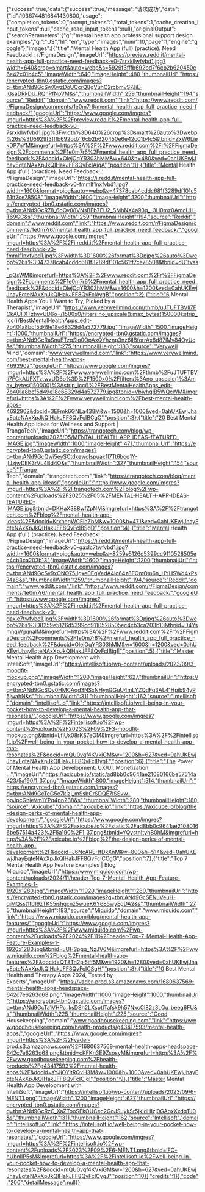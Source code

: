 {"success":true,"data":{"success":true,"message":"请求成功","data":{"id":1036744816841430800,"usage":{"completion_tokens":0,"prompt_tokens":1,"total_tokens":1,"cache_creation_input_tokens":null,"cache_read_input_tokens":null},"originalOutput":{"searchParameters":{"q":"mental health app professional support design examples","gl":"US","hl":"en","type":"images","num":10,"page":1,"engine":"google"},"images":[{"title":"Mental Health App (full) (practice). Need Feedback! : r/FigmaDesign","imageUrl":"https://preview.redd.it/mental-health-app-full-practice-need-feedback-v0-7srxkllwfvbd1.jpg?width=640&crop=smart&auto=webp&s=5929f3fffb692bd7f6cb2b620450e6e42c01b4c5","imageWidth":640,"imageHeight":480,"thumbnailUrl":"https://encrypted-tbn0.gstatic.com/images?q=tbn:ANd9GcSwXwzDoUCcrQ8gVuhC2rcbmvS7JiL-iGsaDRkDU_RQhPfNpVM&s","thumbnailWidth":259,"thumbnailHeight":194,"source":"Reddit","domain":"www.reddit.com","link":"https://www.reddit.com/r/FigmaDesign/comments/1e0m7r6/mental_health_app_full_practice_need_feedback/","googleUrl":"https://www.google.com/imgres?imgurl=https%3A%2F%2Fpreview.redd.it%2Fmental-health-app-full-practice-need-feedback-v0-7srxkllwfvbd1.jpg%3Fwidth%3D640%26crop%3Dsmart%26auto%3Dwebp%26s%3D5929f3fffb692bd7f6cb2b620450e6e42c01b4c5&tbnid=ZxW6LjekDP7nYM&imgrefurl=https%3A%2F%2Fwww.reddit.com%2Fr%2FFigmaDesign%2Fcomments%2F1e0m7r6%2Fmental_health_app_full_practice_need_feedback%2F&docid=OlejOqYR303hMM&w=640&h=480&ved=0ahUKEwjJhayEqteNAxXpJkQIHakJFF8QvFcIAigA","position":1},{"title":"Mental Health App (full) (practice). Need Feedback! : r/FigmaDesign","imageUrl":"https://i.redd.it/mental-health-app-full-practice-need-feedback-v0-fmmlf1nxfvbd1.jpg?width=1600&format=pjpg&auto=webp&s=47378cab4cddc681f3289df101c561ff7ce78508","imageWidth":1600,"imageHeight":1200,"thumbnailUrl":"https://encrypted-tbn0.gstatic.com/images?q=tbn:ANd9GcR78_6oOy08VNsBFb7EU2_SMhNX4a93q_-3H0mz0AmcUH-T69GC&s","thumbnailWidth":259,"thumbnailHeight":194,"source":"Reddit","domain":"www.reddit.com","link":"https://www.reddit.com/r/FigmaDesign/comments/1e0m7r6/mental_health_app_full_practice_need_feedback/","googleUrl":"https://www.google.com/imgres?imgurl=https%3A%2F%2Fi.redd.it%2Fmental-health-app-full-practice-need-feedback-v0-fmmlf1nxfvbd1.jpg%3Fwidth%3D1600%26format%3Dpjpg%26auto%3Dwebp%26s%3D47378cab4cddc681f3289df101c561ff7ce78508&tbnid=dU1tvss-_pQsWM&imgrefurl=https%3A%2F%2Fwww.reddit.com%2Fr%2FFigmaDesign%2Fcomments%2F1e0m7r6%2Fmental_health_app_full_practice_need_feedback%2F&docid=OlejOqYR303hMM&w=1600&h=1200&ved=0ahUKEwjJhayEqteNAxXpJkQIHakJFF8QvFcIAygB","position":2},{"title":"6 Mental Health Apps You'll Want to Try, Picked by a Therapist","imageUrl":"https://www.verywellmind.com/thmb/uJTUFTBVli7FCkAUFXTztwvUD6o=/1500x0/filters:no_upscale():max_bytes(150000):strip_icc()/BestMentalHealthApps_edit-7b401a8bcf5d49e18e68329d4a572779.jpg","imageWidth":1500,"imageHeight":1000,"thumbnailUrl":"https://encrypted-tbn0.gstatic.com/images?q=tbn:ANd9GcRaSnuETzqSio0OpAxQYhznp3nz6jIBforrAx8d87lMv84OyUo&s","thumbnailWidth":275,"thumbnailHeight":183,"source":"Verywell Mind","domain":"www.verywellmind.com","link":"https://www.verywellmind.com/best-mental-health-apps-4692902","googleUrl":"https://www.google.com/imgres?imgurl=https%3A%2F%2Fwww.verywellmind.com%2Fthmb%2FuJTUFTBVli7FCkAUFXTztwvUD6o%3D%2F1500x0%2Ffilters%3Ano_upscale()%3Amax_bytes(150000)%3Astrip_icc()%2FBestMentalHealthApps_edit-7b401a8bcf5d49e18e68329d4a572779.jpg&tbnid=VbivhgIB5WQcWM&imgrefurl=https%3A%2F%2Fwww.verywellmind.com%2Fbest-mental-health-apps-4692902&docid=3EFmk6GNLa438M&w=1500&h=1000&ved=0ahUKEwjJhayEqteNAxXpJkQIHakJFF8QvFcIBCgC","position":3},{"title":"20 Best Mental Health App Ideas for Wellness and Support | TrangoTech","imageUrl":"https://trangotech.com/blog/wp-content/uploads/2025/05/MENTAL-HEALTH-APP-IDEAS-fEATURED-iMAGE.jpg","imageWidth":1000,"imageHeight":471,"thumbnailUrl":"https://encrypted-tbn0.gstatic.com/images?q=tbn:ANd9GcQwi5eySCtdxewoIspuax1I7Tt6boq1Y-jIJzjwDEK3rVL4Bd4O&s","thumbnailWidth":327,"thumbnailHeight":154,"source":"Trango Tech","domain":"trangotech.com","link":"https://trangotech.com/blog/mental-health-app-ideas/","googleUrl":"https://www.google.com/imgres?imgurl=https%3A%2F%2Ftrangotech.com%2Fblog%2Fwp-content%2Fuploads%2F2025%2F05%2FMENTAL-HEALTH-APP-IDEAS-fEATURED-iMAGE.jpg&tbnid=DKHaX388wfZpNM&imgrefurl=https%3A%2F%2Ftrangotech.com%2Fblog%2Fmental-health-app-ideas%2F&docid=KrxhegWCFihZbM&w=1000&h=471&ved=0ahUKEwjJhayEqteNAxXpJkQIHakJFF8QvFcIBSgD","position":4},{"title":"Mental Health App (full) (practice). Need Feedback! : r/FigmaDesign","imageUrl":"https://i.redd.it/mental-health-app-full-practice-need-feedback-v0-gaxlc7twfvbd1.jpg?width=1600&format=pjpg&auto=webp&s=8259e5126d5399cc9110528505ec4cb3ca203b13","imageWidth":1600,"imageHeight":1200,"thumbnailUrl":"https://encrypted-tbn0.gstatic.com/images?q=tbn:ANd9GcSv9xONO75Jgxe0EqVedA4lc64z8FOmOm6n_HYHSWd4xPs74a8&s","thumbnailWidth":259,"thumbnailHeight":194,"source":"Reddit","domain":"www.reddit.com","link":"https://www.reddit.com/r/FigmaDesign/comments/1e0m7r6/mental_health_app_full_practice_need_feedback/","googleUrl":"https://www.google.com/imgres?imgurl=https%3A%2F%2Fi.redd.it%2Fmental-health-app-full-practice-need-feedback-v0-gaxlc7twfvbd1.jpg%3Fwidth%3D1600%26format%3Dpjpg%26auto%3Dwebp%26s%3D8259e5126d5399cc9110528505ec4cb3ca203b13&tbnid=D4YsmnqWgqnaIM&imgrefurl=https%3A%2F%2Fwww.reddit.com%2Fr%2FFigmaDesign%2Fcomments%2F1e0m7r6%2Fmental_health_app_full_practice_need_feedback%2F&docid=OlejOqYR303hMM&w=1600&h=1200&ved=0ahUKEwjJhayEqteNAxXpJkQIHakJFF8QvFcIBigE","position":5},{"title":"Master Mental Health App Development with IntelliSoft","imageUrl":"https://intellisoft.io/wp-content/uploads/2023/09/3-moodfit-mockup.png","imageWidth":1200,"imageHeight":627,"thumbnailUrl":"https://encrypted-tbn0.gstatic.com/images?q=tbn:ANd9GcSQy0HMCAqd3NSxNHynGGuU4mLYZQdFq3AL41Hpib94yP5jwahN&s","thumbnailWidth":311,"thumbnailHeight":162,"source":"Intellisoft","domain":"intellisoft.io","link":"https://intellisoft.io/well-being-in-your-pocket-how-to-develop-a-mental-health-app-that-resonates/","googleUrl":"https://www.google.com/imgres?imgurl=https%3A%2F%2Fintellisoft.io%2Fwp-content%2Fuploads%2F2023%2F09%2F3-moodfit-mockup.png&tbnid=LfiUx08rKS7eOM&imgrefurl=https%3A%2F%2Fintellisoft.io%2Fwell-being-in-your-pocket-how-to-develop-a-mental-health-app-that-resonates%2F&docid=mQU0vqf4KVkiGM&w=1200&h=627&ved=0ahUKEwjJhayEqteNAxXpJkQIHakJFF8QvFcIBygF","position":6},{"title":"The Power of Mental Health App Development: UX/UI, Monetization ...","imageUrl":"https://axicube.io/static/ad8bb0c9641ae21080166be57514a423/5a190/1_37.png","imageWidth":800,"imageHeight":514,"thumbnailUrl":"https://encrypted-tbn0.gstatic.com/images?q=tbn:ANd9GcTeG5e7kIzj_mSsbCrSDQE7ISSvw-ppJpcGnjeVm1YPq4pn2B8&s","thumbnailWidth":280,"thumbnailHeight":180,"source":"Axicube","domain":"axicube.io","link":"https://axicube.io/blog/the-design-perks-of-mental-health-app-development/","googleUrl":"https://www.google.com/imgres?imgurl=https%3A%2F%2Faxicube.io%2Fstatic%2Fad8bb0c9641ae21080166be57514a423%2F5a190%2F1_37.png&tbnid=YQystnItyhB0hM&imgrefurl=https%3A%2F%2Faxicube.io%2Fblog%2Fthe-design-perks-of-mental-health-app-development%2F&docid=J6NcAREHfDkXnM&w=800&h=514&ved=0ahUKEwjJhayEqteNAxXpJkQIHakJFF8QvFcICCgG","position":7},{"title":"Top 7 Mental Health App Feature Examples | Blog Miquido","imageUrl":"https://www.miquido.com/wp-content/uploads/2024/11/header-Top-7-Mental-Health-App-Feature-Examples-1-1920x1280.jpg","imageWidth":1920,"imageHeight":1280,"thumbnailUrl":"https://encrypted-tbn0.gstatic.com/images?q=tbn:ANd9GcSENuVeuH-qjMQsst1tb19zTK55ishgcnz5wueK6Y685wyEgDA2&s","thumbnailWidth":275,"thumbnailHeight":183,"source":"Miquido","domain":"www.miquido.com","link":"https://www.miquido.com/blog/mental-health-app-features/","googleUrl":"https://www.google.com/imgres?imgurl=https%3A%2F%2Fwww.miquido.com%2Fwp-content%2Fuploads%2F2024%2F11%2Fheader-Top-7-Mental-Health-App-Feature-Examples-1-1920x1280.jpg&tbnid=uUHSpgg_NzJV6M&imgrefurl=https%3A%2F%2Fwww.miquido.com%2Fblog%2Fmental-health-app-features%2F&docid=QT8Tn2pi5iff5M&w=1920&h=1280&ved=0ahUKEwjJhayEqteNAxXpJkQIHakJFF8QvFcICSgH","position":8},{"title":"10 Best Mental Health and Therapy Apps 2024, Tested by Experts","imageUrl":"https://vader-prod.s3.amazonaws.com/1680637569-mental-health-apps-headspace-642c7e6263d68.png","imageWidth":1000,"imageHeight":1000,"thumbnailUrl":"https://encrypted-tbn0.gstatic.com/images?q=tbn:ANd9GcTa1VHPc_ksDSh2LXsptITafsk9h57NxcCI82z3LQu_beeg6FU&s","thumbnailWidth":225,"thumbnailHeight":225,"source":"Good Housekeeping","domain":"www.goodhousekeeping.com","link":"https://www.goodhousekeeping.com/health-products/g43417593/mental-health-apps/","googleUrl":"https://www.google.com/imgres?imgurl=https%3A%2F%2Fvader-prod.s3.amazonaws.com%2F1680637569-mental-health-apps-headspace-642c7e6263d68.png&tbnid=cKFKn3E9ZsosyM&imgrefurl=https%3A%2F%2Fwww.goodhousekeeping.com%2Fhealth-products%2Fg43417593%2Fmental-health-apps%2F&docid=aYJjOYltRQvH3M&w=1000&h=1000&ved=0ahUKEwjJhayEqteNAxXpJkQIHakJFF8QvFcICigI","position":9},{"title":"Master Mental Health App Development with IntelliSoft","imageUrl":"https://intellisoft.io/wp-content/uploads/2023/09/6-MENT1.png","imageWidth":1200,"imageHeight":627,"thumbnailUrl":"https://encrypted-tbn0.gstatic.com/images?q=tbn:ANd9GcRzC_XaZTooSFkOUCec2GoJSuykSr5jkIdHIzj0GAqxXxdqTJ0&s","thumbnailWidth":311,"thumbnailHeight":162,"source":"Intellisoft","domain":"intellisoft.io","link":"https://intellisoft.io/well-being-in-your-pocket-how-to-develop-a-mental-health-app-that-resonates/","googleUrl":"https://www.google.com/imgres?imgurl=https%3A%2F%2Fintellisoft.io%2Fwp-content%2Fuploads%2F2023%2F09%2F6-MENT1.png&tbnid=lFO-hUbnlIP5sM&imgrefurl=https%3A%2F%2Fintellisoft.io%2Fwell-being-in-your-pocket-how-to-develop-a-mental-health-app-that-resonates%2F&docid=mQU0vqf4KVkiGM&w=1200&h=627&ved=0ahUKEwjJhayEqteNAxXpJkQIHakJFF8QvFcICygJ","position":10}],"credits":1}},"code":"200","detailMessage":null}}